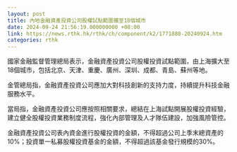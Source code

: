 ```yaml
---
layout: post
title: 內地金融資產投資公司股權試點範圍擴至18個城市
date: 2024-09-24 21:56:19.000000000 +08:00
link: https://news.rthk.hk/rthk/ch/component/k2/1771880-20240924.htm
categories: rthk
---
```


國家金融監督管理總局表示，金融資產投資公司股權投資試點範圍，由上海擴大至18個城市，包括北京、天津、重慶、廣州、深圳、成都、青島、蘇州等地。

金管總局指，金融資產投資公司應加大對科技創新的支持力度，持續提升科技金融服務水平。

當局指，金融資產投資公司應按照相關要求，總結在上海試點開展股權投資經驗，建立健全股權投資業務制度流程，強化內部管理及人才隊伍建設，加強風險管控。

金融資產投資公司表內資金進行股權投資的金額，不得超過公司上季末總資產的10%；投資單一私募股權投資基金的金額，不得超過該基金發行規模的30%。
